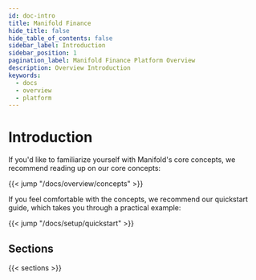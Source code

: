 ```yaml
---
id: doc-intro
title: Manifold Finance
hide_title: false
hide_table_of_contents: false
sidebar_label: Introduction
sidebar_position: 1
pagination_label: Manifold Finance Platform Overview
description: Overview Introduction
keywords:
  - docs
  - overview
  - platform
---
```


# Introduction

If you'd like to familiarize yourself with Manifold's core concepts, we recommend reading up on our core concepts:

{{< jump "/docs/overview/concepts" >}}

If you feel comfortable with the concepts, we recommend our quickstart guide, which takes you through a practical
example:

{{< jump "/docs/setup/quickstart" >}}

## Sections

{{< sections >}}
